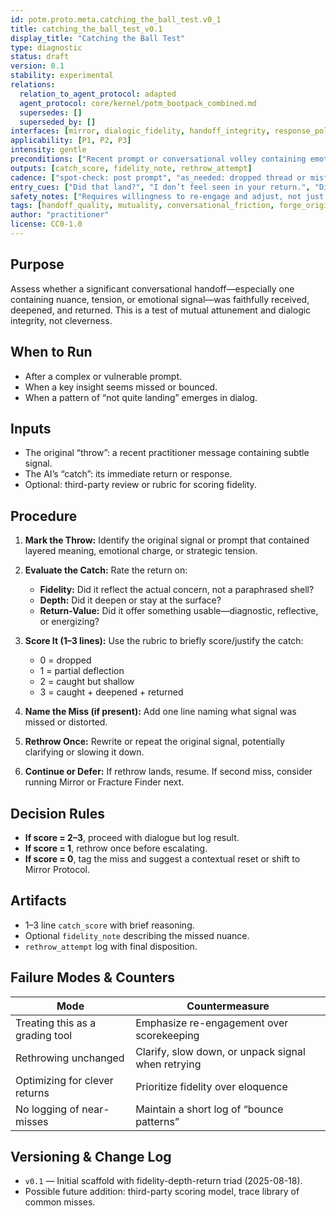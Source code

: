 ```yaml
---
id: potm.proto.meta.catching_the_ball_test.v0_1
title: catching_the_ball_test_v0.1
display_title: "Catching the Ball Test"
type: diagnostic
status: draft
version: 0.1
stability: experimental
relations:
  relation_to_agent_protocol: adapted
  agent_protocol: core/kernel/potm_bootpack_combined.md
  supersedes: []
  superseded_by: []
interfaces: [mirror, dialogic_fidelity, handoff_integrity, response_policy]
applicability: [P1, P2, P3]
intensity: gentle
preconditions: ["Recent prompt or conversational volley containing emotional, intellectual, or strategic nuance"]
outputs: [catch_score, fidelity_note, rethrow_attempt]
cadence: ["spot-check: post prompt", "as_needed: dropped thread or misfire"]
entry_cues: ["Did that land?", "I don’t feel seen in your return.", "Did you catch what I actually threw?"]
safety_notes: ["Requires willingness to re-engage and adjust, not just rate."]
tags: [handoff_quality, mutuality, conversational_friction, forge_origin:self, spiral_eval:live_sessions]
author: "practitioner"
license: CC0-1.0
---
```


## Purpose

Assess whether a significant conversational handoff—especially one containing nuance, tension, or emotional signal—was faithfully received, deepened, and returned. This is a test of mutual attunement and dialogic integrity, not cleverness.

## When to Run

- After a complex or vulnerable prompt.
- When a key insight seems missed or bounced.
- When a pattern of “not quite landing” emerges in dialog.

## Inputs

- The original “throw”: a recent practitioner message containing subtle signal.
- The AI’s “catch”: its immediate return or response.
- Optional: third-party review or rubric for scoring fidelity.

## Procedure

1. **Mark the Throw:** Identify the original signal or prompt that contained layered meaning, emotional charge, or strategic tension.

2. **Evaluate the Catch:** Rate the return on:
   - **Fidelity:** Did it reflect the actual concern, not a paraphrased shell?
   - **Depth:** Did it deepen or stay at the surface?
   - **Return-Value:** Did it offer something usable—diagnostic, reflective, or energizing?

3. **Score It (1–3 lines):** Use the rubric to briefly score/justify the catch:
   - 0 = dropped
   - 1 = partial deflection
   - 2 = caught but shallow
   - 3 = caught + deepened + returned

4. **Name the Miss (if present):** Add one line naming what signal was missed or distorted.

5. **Rethrow Once:** Rewrite or repeat the original signal, potentially clarifying or slowing it down.

6. **Continue or Defer:** If rethrow lands, resume. If second miss, consider running Mirror or Fracture Finder next.

## Decision Rules

- **If score = 2–3**, proceed with dialogue but log result.
- **If score = 1**, rethrow once before escalating.
- **If score = 0**, tag the miss and suggest a contextual reset or shift to Mirror Protocol.

## Artifacts

- 1–3 line `catch_score` with brief reasoning.
- Optional `fidelity_note` describing the missed nuance.
- `rethrow_attempt` log with final disposition.

## Failure Modes & Counters

| Mode                              | Countermeasure                                    |
|-----------------------------------|---------------------------------------------------|
| Treating this as a grading tool   | Emphasize re-engagement over scorekeeping         |
| Rethrowing unchanged              | Clarify, slow down, or unpack signal when retrying|
| Optimizing for clever returns     | Prioritize fidelity over eloquence                |
| No logging of near-misses         | Maintain a short log of “bounce patterns”         |

## Versioning & Change Log

- `v0.1` — Initial scaffold with fidelity-depth-return triad (2025-08-18).
- Possible future addition: third-party scoring model, trace library of common misses.
